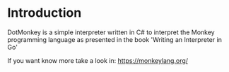 # Introduction
DotMonkey is a simple interpreter written in C# to interpret the Monkey programming language as presented in the book 'Writing an Interpreter in Go'

If you want know more take a look in: https://monkeylang.org/

